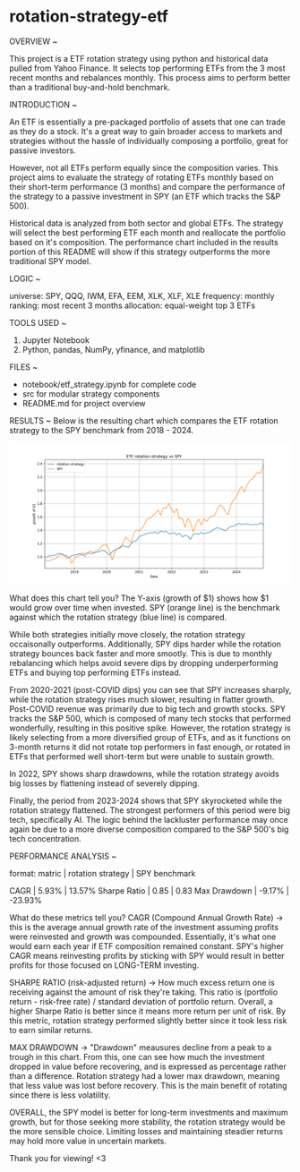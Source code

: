 # rotation-strategy-etf

OVERVIEW ~

This project is a ETF rotation strategy using python and historical data pulled from Yahoo Finance. It selects top performing ETFs from the 3 most recent months and rebalances monthly. This process aims to perform better than a traditional buy-and-hold benchmark.

INTRODUCTION ~

An ETF is essentially a pre-packaged portfolio of assets that one can trade as they do a stock. It's a great way to gain broader access to markets and strategies without the hassle of individually composing a portfolio, great for passive investors. 

However, not all ETFs perform equally since the composition varies. This project aims to evaluate the strategy of rotating ETFs monthly based on their short-term performance (3 months) and compare the performance of the strategy to a passive investment in SPY (an ETF which tracks the S&P 500). 

Historical data is analyzed from both sector and global ETFs. The strategy will select the best performing ETF each month and reallocate the portfolio based on it's composition. The performance chart included in the results portion of this README will show if this strategy outperforms the more traditional SPY model. 

LOGIC ~

universe: SPY, QQQ, IWM, EFA, EEM, XLK, XLF, XLE
frequency: monthly
ranking: most recent 3 months
allocation: equal-weight top 3 ETFs

TOOLS USED ~

1. Jupyter Notebook 
2. Python, pandas, NumPy, yfinance, and matplotlib

FILES ~
- notebook/etf_strategy.ipynb for complete code 
- src for modular strategy components 
- README.md for project overview 

RESULTS ~
Below is the resulting chart which compares the ETF rotation strategy to the SPY benchmark from 2018 - 2024. 

![Strategy Performance](performance_chart.png)

What does this chart tell you? The Y-axis (growth of $1) shows how $1 would grow over time when invested. SPY (orange line) is the benchmark against which the rotation strategy (blue line) is compared. 

While both strategies initially move closely, the rotation strategy occaisonally outperforms. Additionally, SPY dips harder while the rotation strategy bounces back faster and more smootly. This is due to monthly rebalancing which helps avoid severe dips by dropping underperforming ETFs and buying top performing ETFs instead.  

From 2020-2021 (post-COVID dips) you can see that SPY increases sharply, while the rotation strategy rises much slower, resulting in flatter growth. Post-COVID revenue was primarily due to big tech and growth stocks. SPY tracks the S&P 500, which is composed of many tech stocks that performed wonderfully, resulting in this positive spike. However, the rotation strategy is likely selecting from a more diversified group of ETFs, and as it functions on 3-month returns it did not rotate top performers in fast enough, or rotated in ETFs that performed well short-term but were unable to sustain growth. 

In 2022, SPY shows sharp drawdowns, while the rotation strategy avoids big losses by flattening instead of severely dipping. 

Finally, the period from 2023-2024 shows that SPY skyrocketed while the rotation strategy flattened. The strongest performers of this period were big tech, specifically AI. The logic behind the lackluster performance may once again be due to a more diverse composition compared to the S&P 500's big tech concentration. 

PERFORMANCE ANALYSIS ~

format: matric | rotation strategy | SPY benchmark

CAGR         | 5.93%   | 13.57%
Sharpe Ratio | 0.85    | 0.83
Max Drawdown | -9.17%  | -23.93%

What do these metrics tell you? 
CAGR (Compound Annual Growth Rate) -> this is the average annual growth rate of the investment assuming profits were reinvested and growth was compounded. Essentially, it's what one would earn each year if ETF composition remained constant. SPY's higher CAGR means reinvesting profits by sticking with SPY would result in better profits for those focused on LONG-TERM investing. 

SHARPE RATIO (risk-adjusted return) -> How much excess return one is receiving against the amount of risk they're taking. This ratio is (portfolio return - risk-free rate) / standard deviation of portfolio return. Overall, a higher Sharpe Ratio is better since it means more return per unit of risk. By this metric, rotation strategy performed slightly better since it took less risk to earn similar returns. 

MAX DRAWDOWN -> "Drawdown" meausures decline from a peak to a trough in this chart. From this, one can see how much the investment dropped in value before recovering, and is expressed as percentage rather than a difference. Rotation strategy had a lower max drawdown, meaning that less value was lost before recovery. This is the main benefit of rotating since there is less volatility. 

OVERALL, the SPY model is better for long-term investments and maximum growth, but for those seeking more stability, the rotation strategy would be the more sensible choice. Limiting losses and maintaining steadier returns may hold more value in uncertain markets. 

Thank you for viewing! <3
